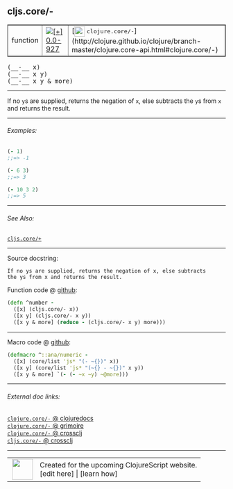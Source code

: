 ## cljs.core/-



 <table border="1">
<tr>
<td>function</td>
<td><a href="https://github.com/cljsinfo/cljs-api-docs/tree/0.0-927"><img valign="middle" alt="[+] 0.0-927" title="Added in 0.0-927" src="https://img.shields.io/badge/+-0.0--927-lightgrey.svg"></a> </td>
<td>
[<img height="24px" valign="middle" src="http://i.imgur.com/1GjPKvB.png"> <samp>clojure.core/-</samp>](http://clojure.github.io/clojure/branch-master/clojure.core-api.html#clojure.core/-)
</td>
</tr>
</table>


 <samp>
(__-__ x)<br>
</samp>
 <samp>
(__-__ x y)<br>
</samp>
 <samp>
(__-__ x y & more)<br>
</samp>

---

If no `y`s are supplied, returns the negation of `x`, else subtracts the `y`s
from `x` and returns the result.

---

###### Examples:

```clj
(- 1)
;;=> -1

(- 6 3)
;;=> 3

(- 10 3 2)
;;=> 5
```

---

###### See Also:

[`cljs.core/+`](cljs.core_PLUS.md)<br>

---


Source docstring:

```
If no ys are supplied, returns the negation of x, else subtracts
the ys from x and returns the result.
```


Function code @ [github](https://github.com/clojure/clojurescript/blob/r2511/src/cljs/cljs/core.cljs#L1789-L1794):

```clj
(defn ^number -
  ([x] (cljs.core/- x))
  ([x y] (cljs.core/- x y))
  ([x y & more] (reduce - (cljs.core/- x y) more)))
```

<!--
Repo - tag - source tree - lines:

 <pre>
clojurescript @ r2511
└── src
    └── cljs
        └── cljs
            └── <ins>[core.cljs:1789-1794](https://github.com/clojure/clojurescript/blob/r2511/src/cljs/cljs/core.cljs#L1789-L1794)</ins>
</pre>

-->

---

Macro code @ [github](https://github.com/clojure/clojurescript/blob/r2511/src/clj/cljs/core.clj#L413-L416):

```clj
(defmacro ^::ana/numeric -
  ([x] (core/list 'js* "(- ~{})" x))
  ([x y] (core/list 'js* "(~{} - ~{})" x y))
  ([x y & more] `(- (- ~x ~y) ~@more)))
```

<!--
Repo - tag - source tree - lines:

 <pre>
clojurescript @ r2511
└── src
    └── clj
        └── cljs
            └── <ins>[core.clj:413-416](https://github.com/clojure/clojurescript/blob/r2511/src/clj/cljs/core.clj#L413-L416)</ins>
</pre>
-->

---


###### External doc links:

[`clojure.core/-` @ clojuredocs](http://clojuredocs.org/clojure.core/-)<br>
[`clojure.core/-` @ grimoire](http://conj.io/store/v1/org.clojure/clojure/1.7.0-beta3/clj/clojure.core/-/)<br>
[`clojure.core/-` @ crossclj](http://crossclj.info/fun/clojure.core/-.html)<br>
[`cljs.core/-` @ crossclj](http://crossclj.info/fun/cljs.core.cljs/-.html)<br>

---

 <table>
<tr><td>
<img valign="middle" align="right" width="48px" src="http://i.imgur.com/Hi20huC.png">
</td><td>
Created for the upcoming ClojureScript website.<br>
[edit here] | [learn how]
</td></tr></table>

[edit here]:https://github.com/cljsinfo/cljs-api-docs/blob/master/cljsdoc/cljs.core_-.cljsdoc
[learn how]:https://github.com/cljsinfo/cljs-api-docs/wiki/cljsdoc-files

<!--

This information was too distracting to show to readers, but I'll leave it
commented here since it is helpful to:

- pretty-print the data used to generate this document
- and show how to retrieve that data



The API data for this symbol:

```clj
{:description "If no `y`s are supplied, returns the negation of `x`, else subtracts the `y`s\nfrom `x` and returns the result.",
 :return-type number,
 :ns "cljs.core",
 :name "-",
 :signature ["[x]" "[x y]" "[x y & more]"],
 :history [["+" "0.0-927"]],
 :type "function",
 :related ["cljs.core/+"],
 :full-name-encode "cljs.core_-",
 :source {:code "(defn ^number -\n  ([x] (cljs.core/- x))\n  ([x y] (cljs.core/- x y))\n  ([x y & more] (reduce - (cljs.core/- x y) more)))",
          :title "Function code",
          :repo "clojurescript",
          :tag "r2511",
          :filename "src/cljs/cljs/core.cljs",
          :lines [1789 1794]},
 :extra-sources [{:code "(defmacro ^::ana/numeric -\n  ([x] (core/list 'js* \"(- ~{})\" x))\n  ([x y] (core/list 'js* \"(~{} - ~{})\" x y))\n  ([x y & more] `(- (- ~x ~y) ~@more)))",
                  :title "Macro code",
                  :repo "clojurescript",
                  :tag "r2511",
                  :filename "src/clj/cljs/core.clj",
                  :lines [413 416]}],
 :examples [{:id "0a974e",
             :content "```clj\n(- 1)\n;;=> -1\n\n(- 6 3)\n;;=> 3\n\n(- 10 3 2)\n;;=> 5\n```"}],
 :full-name "cljs.core/-",
 :clj-symbol "clojure.core/-",
 :docstring "If no ys are supplied, returns the negation of x, else subtracts\nthe ys from x and returns the result."}

```

Retrieve the API data for this symbol:

```clj
;; from Clojure REPL
(require '[clojure.edn :as edn])
(-> (slurp "https://raw.githubusercontent.com/cljsinfo/cljs-api-docs/catalog/cljs-api.edn")
    (edn/read-string)
    (get-in [:symbols "cljs.core/-"]))
```

-->
